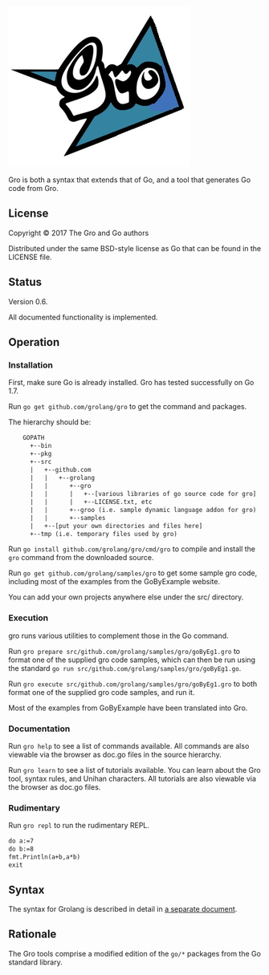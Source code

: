 ![Gro Logo](gro.jpg)

Gro is both a syntax that extends that of Go, and a tool that generates Go code from Gro.


## License

Copyright © 2017 The Gro and Go authors

Distributed under the same BSD-style license as Go that can be found in the LICENSE file.


## Status

Version 0.6.

All documented functionality is implemented.


## Operation

### Installation

First, make sure Go is already installed. Gro has tested successfully on Go 1.7.

Run `go get github.com/grolang/gro` to get the command and packages.

The hierarchy should be:

```
	GOPATH
	  +--bin
	  +--pkg
	  +--src
	  |   +--github.com
	  |   |   +--grolang
	  |   |      +--gro
	  |   |      |   +--[various libraries of go source code for gro]
	  |   |      |   +--LICENSE.txt, etc
	  |   |      +--groo (i.e. sample dynamic language addon for gro)
	  |   |      +--samples
	  |   +--[put your own directories and files here]
	  +--tmp (i.e. temporary files used by gro)
```

Run `go install github.com/grolang/gro/cmd/gro` to compile and install the `gro` command from the downloaded source.

Run `go get github.com/grolang/samples/gro` to get some sample gro code, including most of the examples from the GoByExample website.

You can add your own projects anywhere else under the src/ directory.


### Execution

gro runs various utilities to complement those in the Go command.

Run `gro prepare src/github.com/grolang/samples/gro/goByEg1.gro` to format one of the supplied gro code samples, which can then be run using the standard `go run src/github.com/grolang/samples/gro/goByEg1.go`.

Run `gro execute src/github.com/grolang/samples/gro/goByEg1.gro` to both format one of the supplied gro code samples, and run it.

Most of the examples from GoByExample have been translated into Gro.


### Documentation

Run `gro help` to see a list of commands available. All commands are also viewable via the browser as doc.go files in the source hierarchy.

Run `gro learn` to see a list of tutorials available. You can learn about the Gro tool, syntax rules, and Unihan characters. All tutorials are also viewable via the browser as doc.go files.


### Rudimentary

Run `gro repl` to run the rudimentary REPL.

```
do a:=7
do b:=8
fmt.Println(a+b,a*b)
exit
```


## Syntax

The syntax for Grolang is described in detail in [a separate document](SPEC.md).


## Rationale

The Gro tools comprise a modified edition of the `go/*` packages from the Go standard library.

